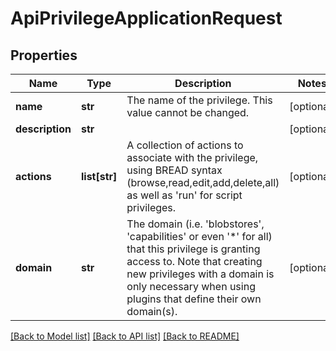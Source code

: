 # ApiPrivilegeApplicationRequest

## Properties
Name | Type | Description | Notes
------------ | ------------- | ------------- | -------------
**name** | **str** | The name of the privilege.  This value cannot be changed. | [optional] 
**description** | **str** |  | [optional] 
**actions** | **list[str]** | A collection of actions to associate with the privilege, using BREAD syntax (browse,read,edit,add,delete,all) as well as &#39;run&#39; for script privileges. | [optional] 
**domain** | **str** | The domain (i.e. &#39;blobstores&#39;, &#39;capabilities&#39; or even &#39;*&#39; for all) that this privilege is granting access to.  Note that creating new privileges with a domain is only necessary when using plugins that define their own domain(s). | [optional] 

[[Back to Model list]](../README.md#documentation-for-models) [[Back to API list]](../README.md#documentation-for-api-endpoints) [[Back to README]](../README.md)


